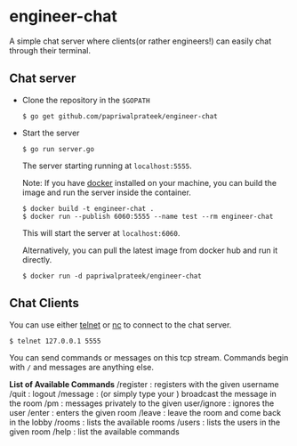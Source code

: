 # engineer-chat

A simple chat server where clients(or rather engineers!) can easily chat through their terminal.

## Chat server

- Clone the repository in the `$GOPATH`
  ```
  $ go get github.com/papriwalprateek/engineer-chat
  ```

- Start the server
  ```
  $ go run server.go
  ```
  The server starting running at `localhost:5555`.

  Note: If you have [docker](https://www.docker.com/) installed on your machine, you can build the image and run the server inside the container.
  ```
  $ docker build -t engineer-chat .
  $ docker run --publish 6060:5555 --name test --rm engineer-chat
  ```
  This will start the server at `localhost:6060`.

  Alternatively, you can pull the latest image from docker hub and run it directly.
  ```
  $ docker run -d papriwalprateek/engineer-chat
  ```

## Chat Clients
You can use either [telnet](http://linux.die.net/man/1/telnet) or [nc](http://linux.die.net/man/1/nc) to connect to the chat server.
```
$ telnet 127.0.0.1 5555
```

You can send commands or messages on this tcp stream. Commands begin with `/` and messages are anything else.

**List of Available Commands**
/register <username> : registers with the given username
/quit : logout
/message <message> : (or simply type your <message>) broadcast the message in the room
/pm <username> <message>: messages privately to the given user/ignore <username> : ignores the user
/enter <room> : enters the given room
/leave : leave the room and come back in the lobby
/rooms : lists the available rooms
/users <room> : lists the users in the given room
/help : list the available commands
